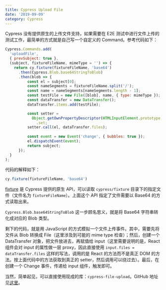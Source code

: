 ```yaml
---
title: Cypress Upload File
date: '2019-09-09'
category: Cypress
---
```


Cypress 没有提供原生的上传文件支持，如果需要在 E2E 测试中进行文件上传的测试工作，最简单的方式就是自己写一个自定义的 Command。参考代码如下：

```javascript
Cypress.Commands.add(
  'uploadFile',
  { prevSubject: true },
  (subject, fixtureFileName, mimeType = '') => {
    return cy.fixture(fixtureFileName, 'base64')
      .then(Cypress.Blob.base64StringToBlob)
      .then(blob => {
          const el = subject[0];
          const nameSegments = fixtureFileName.split('/');
          const name = nameSegments[nameSegments.length - 1];
          const testFile = new File([blob], name, { type: mimeType });
          const dataTransfer = new DataTransfer();
          dataTransfer.items.add(testFile);

          const setter =
            Object.getOwnPropertyDescriptor(HTMLInputElement.prototype, 'files')
              .set;
          setter.call(el, dataTransfer.files);
        
          const event = new Event('change', { bubbles: true });
          el.dispatchEvent(event);
          return subject;
      });
  }
);
```

代码的解释如下：

```javascript
cy.fixture(fixtureFileName, 'base64')
```

[fixture](https://docs.cypress.io/api/commands/fixture.html#Syntax) 是 Cypress 提供的原生 API，可以读取 `cypress/fixture` 目录下的指定文件（文件名为 `fixtureFileName`）。上面这个 API 指定了文件需要以 Base64 的方式读取出来。

`Cypress.Blob.base64StringToBlob` 这一步顾名思义，就是将 Base64 字符串转化成对应的 Blob 类型。

剩下的代码，就是用 JavaScript 的方式模拟一个文件上传事件。其中，需要先将文件从 Blob 转换成 File（这里涉及到可能的 mime type 检查）；然后，创建一个 DataTransfer 对象，把文件放进去，再赋值给 input（这里需要说明的是，React 组件会对 input 的属性做一层 proxy，因此直接使用 `input.files = dataTransfer.files` 这样的写法，调用的是 React 的方法而不是真正 DOM 的方法。按上面代码中的方法获取到真正的 setter，然后调用可以绕过去）。最后，在创建一个 Change 事件，传递给 input 组件，触发即可。

当然，简单起见，可以直接使用现成的库：`cypress-file-upload`。GitHub 地址见[这里](https://github.com/abramenal/cypress-file-upload)。
